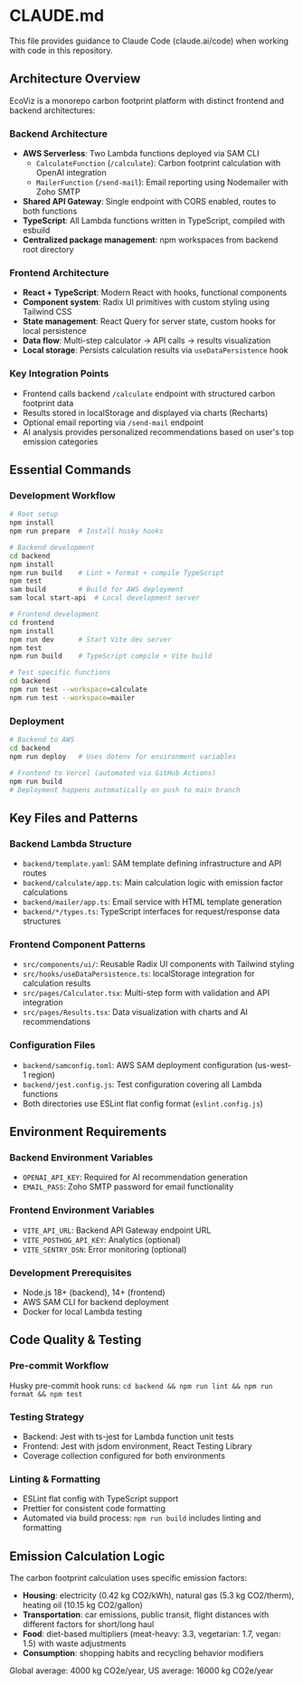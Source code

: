 # CLAUDE.md

This file provides guidance to Claude Code (claude.ai/code) when working with code in this repository.

## Architecture Overview

EcoViz is a monorepo carbon footprint platform with distinct frontend and backend architectures:

### Backend Architecture
- **AWS Serverless**: Two Lambda functions deployed via SAM CLI
  - `CalculateFunction` (`/calculate`): Carbon footprint calculation with OpenAI integration
  - `MailerFunction` (`/send-mail`): Email reporting using Nodemailer with Zoho SMTP
- **Shared API Gateway**: Single endpoint with CORS enabled, routes to both functions
- **TypeScript**: All Lambda functions written in TypeScript, compiled with esbuild
- **Centralized package management**: npm workspaces from backend root directory

### Frontend Architecture  
- **React + TypeScript**: Modern React with hooks, functional components
- **Component system**: Radix UI primitives with custom styling using Tailwind CSS
- **State management**: React Query for server state, custom hooks for local persistence
- **Data flow**: Multi-step calculator → API calls → results visualization
- **Local storage**: Persists calculation results via `useDataPersistence` hook

### Key Integration Points
- Frontend calls backend `/calculate` endpoint with structured carbon footprint data
- Results stored in localStorage and displayed via charts (Recharts)  
- Optional email reporting via `/send-mail` endpoint
- AI analysis provides personalized recommendations based on user's top emission categories

## Essential Commands

### Development Workflow
```bash
# Root setup
npm install
npm run prepare  # Install husky hooks

# Backend development  
cd backend
npm install
npm run build    # Lint + format + compile TypeScript
npm test
sam build        # Build for AWS deployment
sam local start-api  # Local development server

# Frontend development
cd frontend  
npm install
npm run dev      # Start Vite dev server
npm test
npm run build    # TypeScript compile + Vite build

# Test specific functions
cd backend
npm run test --workspace=calculate
npm run test --workspace=mailer
```

### Deployment
```bash
# Backend to AWS
cd backend
npm run deploy   # Uses dotenv for environment variables

# Frontend to Vercel (automated via GitHub Actions)
npm run build
# Deployment happens automatically on push to main branch
```

## Key Files and Patterns

### Backend Lambda Structure
- `backend/template.yaml`: SAM template defining infrastructure and API routes
- `backend/calculate/app.ts`: Main calculation logic with emission factor calculations  
- `backend/mailer/app.ts`: Email service with HTML template generation
- `backend/*/types.ts`: TypeScript interfaces for request/response data structures

### Frontend Component Patterns
- `src/components/ui/`: Reusable Radix UI components with Tailwind styling
- `src/hooks/useDataPersistence.ts`: localStorage integration for calculation results
- `src/pages/Calculator.tsx`: Multi-step form with validation and API integration
- `src/pages/Results.tsx`: Data visualization with charts and AI recommendations

### Configuration Files
- `backend/samconfig.toml`: AWS SAM deployment configuration (us-west-1 region)
- `backend/jest.config.js`: Test configuration covering all Lambda functions
- Both directories use ESLint flat config format (`eslint.config.js`)

## Environment Requirements

### Backend Environment Variables  
- `OPENAI_API_KEY`: Required for AI recommendation generation
- `EMAIL_PASS`: Zoho SMTP password for email functionality

### Frontend Environment Variables
- `VITE_API_URL`: Backend API Gateway endpoint URL
- `VITE_POSTHOG_API_KEY`: Analytics (optional)
- `VITE_SENTRY_DSN`: Error monitoring (optional)

### Development Prerequisites
- Node.js 18+ (backend), 14+ (frontend)
- AWS SAM CLI for backend deployment
- Docker for local Lambda testing

## Code Quality & Testing

### Pre-commit Workflow
Husky pre-commit hook runs: `cd backend && npm run lint && npm run format && npm test`

### Testing Strategy
- Backend: Jest with ts-jest for Lambda function unit tests
- Frontend: Jest with jsdom environment, React Testing Library
- Coverage collection configured for both environments

### Linting & Formatting  
- ESLint flat config with TypeScript support
- Prettier for consistent code formatting
- Automated via build process: `npm run build` includes linting and formatting

## Emission Calculation Logic

The carbon footprint calculation uses specific emission factors:
- **Housing**: electricity (0.42 kg CO2/kWh), natural gas (5.3 kg CO2/therm), heating oil (10.15 kg CO2/gallon)
- **Transportation**: car emissions, public transit, flight distances with different factors for short/long haul
- **Food**: diet-based multipliers (meat-heavy: 3.3, vegetarian: 1.7, vegan: 1.5) with waste adjustments
- **Consumption**: shopping habits and recycling behavior modifiers

Global average: 4000 kg CO2e/year, US average: 16000 kg CO2e/year